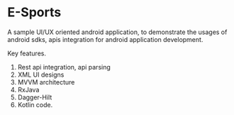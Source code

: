 # E-Sports

A sample UI/UX oriented android application, to demonstrate the usages of android sdks, apis integration for android application development.

Key features.

1. Rest api integration, api parsing
2. XML UI designs
3. MVVM architecture
4. RxJava
5. Dagger-Hilt
6. Kotlin code.
